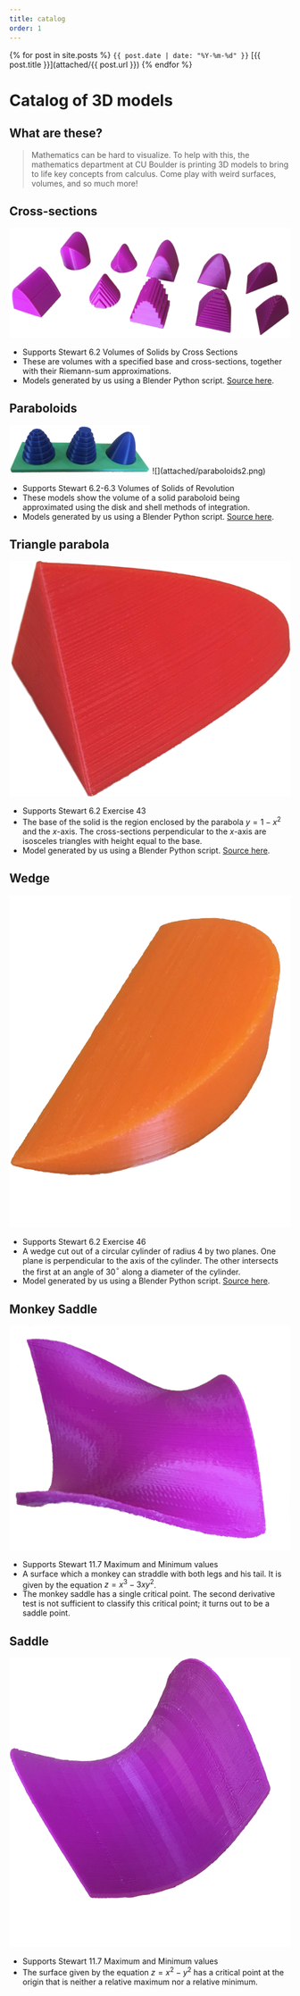 ```yaml
---
title: catalog
order: 1
---
```


{% for post in site.posts %}
`{{ post.date | date: "%Y-%m-%d" }}` [{{ post.title }}](attached/{{ post.url }})
{% endfor %}

# Catalog of 3D models

## What are these?

> Mathematics can be hard to visualize. To help with this, the mathematics department at CU Boulder is printing 3D models to bring to life key concepts from calculus. Come play with weird surfaces, volumes, and so much more!

## Cross-sections

![](attached/crosssections.png)

- Supports Stewart 6.2 Volumes of Solids by Cross Sections
- These are volumes with a specified base and cross-sections, together with their Riemann-sum approximations.
- Models generated by us using a Blender Python script. [Source here](attached/KnownCrossSections.py).

## Paraboloids

<img src=attached/paraboloids.png width=50%>  
![](attached/paraboloids2.png)

- Supports Stewart 6.2-6.3 Volumes of Solids of Revolution
- These models show the volume of a solid paraboloid being approximated using the disk and shell methods of integration.
- Models generated by us using a Blender Python script. [Source here](attached/SmoothDisksShells.py).

## Triangle parabola

![](attached/triangleparabola.png)

- Supports Stewart 6.2 Exercise 43
- The base of the solid is the region enclosed by the parabola $y=1-x^2$ and the $x$-axis. The cross-sections perpendicular to the $x$-axis are isosceles triangles with height equal to the base.
- Model generated by us using a Blender Python script. [Source here](attached/KnownCrossSections.py).

## Wedge

![](attached/wedge.png)

- Supports Stewart 6.2 Exercise 46
- A wedge cut out of a circular cylinder of radius 4 by two planes. One plane is perpendicular to the axis of the cylinder. The other intersects the first at an angle of 30$^\circ$ along a diameter of the cylinder.
- Model generated by us using a Blender Python script. [Source here](attached/KnownCrossSections.py).

## Monkey Saddle

![](attached/monkeysaddle.png)

- Supports Stewart 11.7 Maximum and Minimum values
- A surface which a monkey can straddle with both legs and his tail. It is given by the equation $z=x^3-3xy^2$.
- The monkey saddle has a single critical point. The second derivative test is not sufficient to classify this critical point; it turns out to be a saddle point.

## Saddle

![](attached/saddle.png)

- Supports Stewart 11.7 Maximum and Minimum values
- The surface given by the equation $z=x^2-y^2$ has a critical point at the origin that is neither a relative maximum nor a relative minimum.
